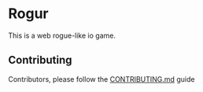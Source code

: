 # Rogur
This is a web rogue-like io game.

## Contributing
Contributors, please follow the [CONTRIBUTING.md](CONTRIBUTING.md) guide
